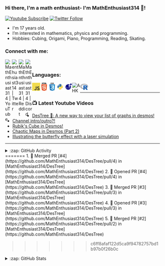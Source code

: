 ### Hi there, I'm a math enthusiast- I'm MathEnthusiast314 👋!

[![Youtube Subscribe](https://img.shields.io/youtube/channel/views/UCQAanPkYWvW4iFsElyXba2A?label=MathEnthusiast314&style=for-the-badge&logo=youtube)](http://www.youtube.com/channel/UCQAanPkYWvW4iFsElyXba2A?sub_confirmation=1)
[![Twitter Follow](https://img.shields.io/twitter/follow/enthusiast314?color=1DA1F2&logo=twitter&style=for-the-badge)](https://twitter.com/intent/follow?original_referer=https%3A%2F%2Fgithub.com%2Fenthusiast314&screen_name=enthusiast314)

- I'm 17 years old.
- I’m interested in mathematics, physics and programming.
- Hobbies: Cubing, Origami, Piano, Programming, Reading, Skating.

### Connect with me:

[<img align="left" alt="MathEnthusiast314 | YouTube" width="22px" src="https://cdn.jsdelivr.net/npm/simple-icons@v3/icons/youtube.svg" />][youtube]
[<img align="left" alt="enthusiast314 | Twitter" width="22px" src="https://cdn.jsdelivr.net/npm/simple-icons@v3/icons/twitter.svg" />][twitter]
[<img align="left" alt="MathEnthusiast314 | Reddit" width="22px" src="https://cdn.jsdelivr.net/npm/simple-icons@v3/icons/reddit.svg" />][reddit]
[<img align="left" alt="MathEnthusiast314 | Discord" width="22px" src="https://cdn.jsdelivr.net/npm/simple-icons@v3/icons/discord.svg" />][discord]


<br />

### Languages:

<img align="left" alt="JavaScript" width="26px" src="https://raw.githubusercontent.com/github/explore/80688e429a7d4ef2fca1e82350fe8e3517d3494d/topics/javascript/javascript.png" />
<img align="left" alt="HTML" width="26px" src="https://raw.githubusercontent.com/github/explore/80688e429a7d4ef2fca1e82350fe8e3517d3494d/topics/html/html.png" />
<img align="left" alt="CSS" width="26px" src="https://raw.githubusercontent.com/github/explore/80688e429a7d4ef2fca1e82350fe8e3517d3494d/topics/css/css.png" />
<img align="left" alt="Python" width="26px" src="https://raw.githubusercontent.com/github/explore/80688e429a7d4ef2fca1e82350fe8e3517d3494d/topics/python/python.png" />
<img align="left" alt="Lua" width="26px" src="https://raw.githubusercontent.com/github/explore/80688e429a7d4ef2fca1e82350fe8e3517d3494d/topics/lua/lua.png" />
<img align="left" alt="AHK" width="26px" src="https://pbs.twimg.com/profile_images/1401832717/ahk_400x400.png" />
<img align="left" alt="R" width="26px" src="https://raw.githubusercontent.com/github/explore/80688e429a7d4ef2fca1e82350fe8e3517d3494d/topics/r/r.png" />

<br />

---

### 📺 Latest Youtube Videos
<!-- YOUTUBE:START -->
- [DesTree 🎄: A new way to view your list of graphs in desmos!](https://www.youtube.com/watch?v=Vks56T679ZQ)
- [Channel intro/outro?!](https://www.youtube.com/watch?v=mnb_fQs7vEU)
- [Rubik&#39;s Cube in Desmos!](https://www.youtube.com/watch?v=HRL6M-w3ur0)
- [Chaotic Maps in Desmos &lpar;Part 2&rpar;](https://www.youtube.com/watch?v=wwDQ3B_BIyY)
- [Illustrating the butterfly effect with a laser simulation](https://www.youtube.com/watch?v=s5oFZqIqzek)
<!-- YOUTUBE:END -->

---
<details>
  <summary>:zap: GitHub Activity</summary>
<!--START_SECTION:activity-->
<<<<<<< HEAD
</details>
=======
1. 🎉 Merged PR [#4](https://github.com/MathEnthusiast314/DesTree/pull/4) in [MathEnthusiast314/DesTree](https://github.com/MathEnthusiast314/DesTree)
2. 💪 Opened PR [#4](https://github.com/MathEnthusiast314/DesTree/pull/4) in [MathEnthusiast314/DesTree](https://github.com/MathEnthusiast314/DesTree)
3. 🎉 Merged PR [#3](https://github.com/MathEnthusiast314/DesTree/pull/3) in [MathEnthusiast314/DesTree](https://github.com/MathEnthusiast314/DesTree)
4. 💪 Opened PR [#3](https://github.com/MathEnthusiast314/DesTree/pull/3) in [MathEnthusiast314/DesTree](https://github.com/MathEnthusiast314/DesTree)
5. 🎉 Merged PR [#2](https://github.com/MathEnthusiast314/DesTree/pull/2) in [MathEnthusiast314/DesTree](https://github.com/MathEnthusiast314/DesTree)
<!--END_SECTION:activity-->
</details>

>>>>>>> c6ff8afaf122d5ca9f94782757bd1b97b0f26b0c
<details>
  <summary>:zap: GitHub Stats</summary>

  <img align="left" alt="ME314's GitHub Stats" src="https://github-readme-stats.vercel.app/api?username=MathEnthusiast314&show_icons=true&hide_border=true&theme=radical" />

</details>


[twitter]: https://twitter.com/enthusiast314
[youtube]: https://youtube.com/MathEnthusiast314
[reddit]: https://www.reddit.com/user/MathEnthusiast314/
[discord]: https://discordapp.com/users/686012491607572515
